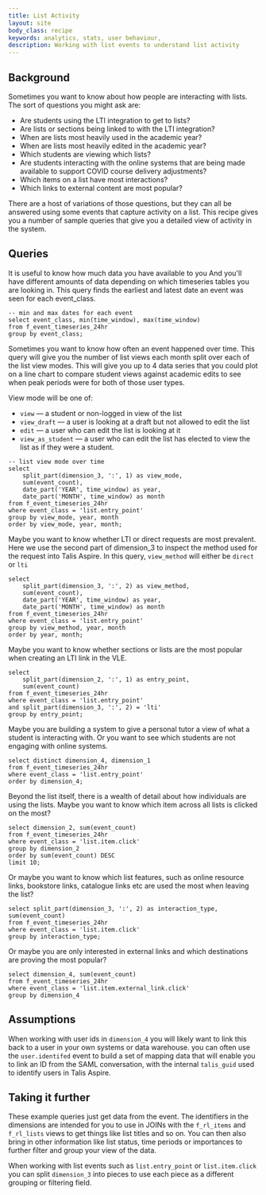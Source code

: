 ```yaml
---
title: List Activity
layout: site
body_class: recipe
keywords: analytics, stats, user behaviour,
description: Working with list events to understand list activity
---
```


## Background

Sometimes you want to know about how people are interacting with lists. The sort of questions you might ask are:

* Are students using the LTI integration to get to lists?
* Are lists or sections being linked to with the LTI integration?
* When are lists most heavily used in the academic year?
* When are lists most heavily edited in the academic year?
* Which students are viewing which lists?
* Are students interacting with the online systems that are being made available to support COVID course delivery adjustments?
* Which items on a list have most interactions?
* Which links to external content are most popular?

There are a host of variations of those questions, but they can all be answered using some events that capture activity on a list.  This recipe gives you a number of sample queries that give you a detailed view of activity in the system. 

## Queries

It is useful to know how much data you have available to you And you'll have different amounts of data depending on which timeseries tables you are looking in. This query finds the earliest and latest date an event was seen for each event_class.

```redshift
-- min and max dates for each event
select event_class, min(time_window), max(time_window)
from f_event_timeseries_24hr
group by event_class;
```

Sometimes you want to know how often an event happened over time. This query will give you the number of list views each month split over each of the list view modes. This will give you up to 4 data series that you could plot on a line chart to compare student views against academic edits to see when peak periods were for both of those user types.

View mode will be one of:

- `view` — a student or non-logged in view of the list
- `view_draft` — a user is looking at a draft but not allowed to edit the list 
- `edit` — a user who can edit the list is looking at it
- `view_as_student` — a user who can edit the list has elected to view the list as if they were a student.


```redshift
-- list view mode over time
select 
    split_part(dimension_3, ':', 1) as view_mode,
    sum(event_count), 
    date_part('YEAR', time_window) as year,
    date_part('MONTH', time_window) as month
from f_event_timeseries_24hr
where event_class = 'list.entry_point'
group by view_mode, year, month
order by view_mode, year, month;
```

Maybe you want to know whether LTI or direct requests are most prevalent. Here we use the second part of dimension_3 to inspect the method used for the request into Talis Aspire. In this query, `view_method` will either be `direct` or `lti`

```redshift
select
    split_part(dimension_3, ':', 2) as view_method,
    sum(event_count), 
    date_part('YEAR', time_window) as year,
    date_part('MONTH', time_window) as month    
from f_event_timeseries_24hr
where event_class = 'list.entry_point'
group by view_method, year, month
order by year, month;
```

Maybe you want to know whether sections or lists are the most popular when creating an LTI link in the VLE.

```redshift
select
    split_part(dimension_2, ':', 1) as entry_point,
    sum(event_count) 
from f_event_timeseries_24hr
where event_class = 'list.entry_point'
and split_part(dimension_3, ':', 2) = 'lti' 
group by entry_point;
```

Maybe you are building a system to give a personal tutor a view of what a student is interacting with. Or you want to see which students are not engaging with online systems.

```redshift
select distinct dimension_4, dimension_1
from f_event_timeseries_24hr
where event_class = 'list.entry_point'
order by dimension_4;
```

Beyond the list itself, there is a wealth of detail about how individuals are using the lists. Maybe you want to know which item across all lists is clicked on the most?

```redshift
select dimension_2, sum(event_count)
from f_event_timeseries_24hr
where event_class = 'list.item.click'
group by dimension_2
order by sum(event_count) DESC
limit 10;
```

Or maybe you want to know which list features, such as online resource links, bookstore links, catalogue links etc are used the most when leaving the list?

```redshift
select split_part(dimension_3, ':', 2) as interaction_type, sum(event_count)
from f_event_timeseries_24hr
where event_class = 'list.item.click'
group by interaction_type;
```

Or maybe you are only interested in external links and which destinations are proving the most popular?

```redshift
select dimension_4, sum(event_count)
from f_event_timeseries_24hr
where event_class = 'list.item.external_link.click'
group by dimension_4
```

## Assumptions

When working with user ids in `dimension_4` you will likely want to link this back to a user in your own systems or data warehouse. you can often use the `user.identifed` event to build a set of mapping data that will enable you to link an ID from the SAML conversation, with the internal `talis_guid` used to identify users in Talis Aspire.

## Taking it further

These example queries just get data from the event. The identifiers in the dimensions are intended for you to use in JOINs with the `f_rl_items` and `f_rl_lists` views to get things like list titles and so on. You can then also bring in other information like list status, time periods or importances to further filter and group your view of the data.

When working with list events such as `list.entry_point` or `list.item.click` you can split `dimension_3` into pieces to use each piece as a different grouping or filtering field.
